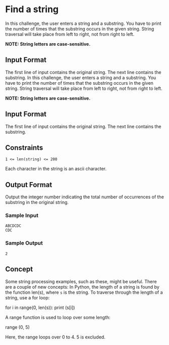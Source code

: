 # Find a string

In this challenge, the user enters a string and a substring. You have to print the number of times that the substring occurs in the given string. String traversal will take place from left to right, not from right to left.

**NOTE: String letters are case-sensitive.**

## Input Format

The first line of input contains the original string. The next line contains the substring.
In this challenge, the user enters a string and a substring. You have to print the number of times that the substring occurs in the given string. String traversal will take place from left to right, not from right to left.

**NOTE: String letters are case-sensitive.**

## Input Format

The first line of input contains the original string. The next line contains the substring.

## Constraints
```
1 <= len(string) <= 200
```
Each character in the string is an ascii character.

## Output Format

Output the integer number indicating the total number of occurrences of the substring in the original string.

### Sample Input
```
ABCDCDC
CDC
```
### Sample Output
```
2
```
## Concept

Some string processing examples, such as these, might be useful.
There are a couple of new concepts:
In Python, the length of a string is found by the function len(s), where `s` is the string.
To traverse through the length of a string, use a for loop:

for i in range(0, len(s)):
    print (s[i])

A range function is used to loop over some length:

range (0, 5)

Here, the range loops over 0 to 4. 5 is excluded.
